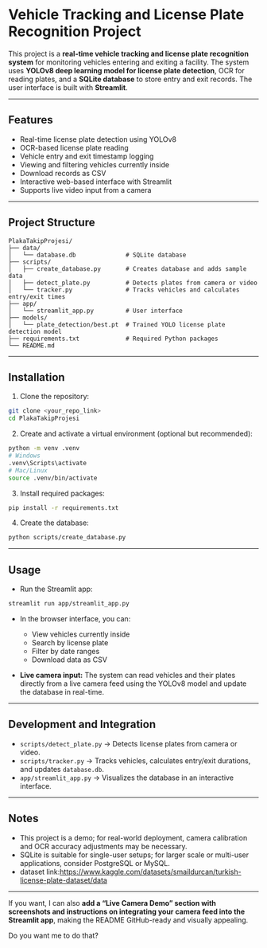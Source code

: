 # **Vehicle Tracking and License Plate Recognition Project**

This project is a **real-time vehicle tracking and license plate recognition system** for monitoring vehicles entering and exiting a facility. The system uses **YOLOv8 deep learning model for license plate detection**, OCR for reading plates, and a **SQLite database** to store entry and exit records. The user interface is built with **Streamlit**.

---

## **Features**

* Real-time license plate detection using YOLOv8
* OCR-based license plate reading
* Vehicle entry and exit timestamp logging
* Viewing and filtering vehicles currently inside
* Download records as CSV
* Interactive web-based interface with Streamlit
* Supports live video input from a camera

---

## **Project Structure**

```
PlakaTakipProjesi/
├── data/
│   └── database.db              # SQLite database
├── scripts/
│   ├── create_database.py       # Creates database and adds sample data
│   ├── detect_plate.py          # Detects plates from camera or video
│   └── tracker.py               # Tracks vehicles and calculates entry/exit times
├── app/
│   └── streamlit_app.py         # User interface
├── models/
│   └── plate_detection/best.pt  # Trained YOLO license plate detection model
├── requirements.txt             # Required Python packages
└── README.md
```

---

## **Installation**

1. Clone the repository:

```bash
git clone <your_repo_link>
cd PlakaTakipProjesi
```

2. Create and activate a virtual environment (optional but recommended):

```bash
python -m venv .venv
# Windows
.venv\Scripts\activate
# Mac/Linux
source .venv/bin/activate
```

3. Install required packages:

```bash
pip install -r requirements.txt
```

4. Create the database:

```bash
python scripts/create_database.py
```

---

## **Usage**

* Run the Streamlit app:

```bash
streamlit run app/streamlit_app.py
```

* In the browser interface, you can:

  * View vehicles currently inside
  * Search by license plate
  * Filter by date ranges
  * Download data as CSV
* **Live camera input:** The system can read vehicles and their plates directly from a live camera feed using the YOLOv8 model and update the database in real-time.

---

## **Development and Integration**

* `scripts/detect_plate.py` → Detects license plates from camera or video.
* `scripts/tracker.py` → Tracks vehicles, calculates entry/exit durations, and updates `database.db`.
* `app/streamlit_app.py` → Visualizes the database in an interactive interface.

---

## **Notes**

* This project is a demo; for real-world deployment, camera calibration and OCR accuracy adjustments may be necessary.
* SQLite is suitable for single-user setups; for larger scale or multi-user applications, consider PostgreSQL or MySQL.
* dataset link:https://www.kaggle.com/datasets/smaildurcan/turkish-license-plate-dataset/data

---

If you want, I can also **add a “Live Camera Demo” section with screenshots and instructions on integrating your camera feed into the Streamlit app**, making the README GitHub-ready and visually appealing.

Do you want me to do that?
